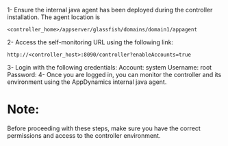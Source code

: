 1- Ensure the internal java agent has been deployed during the controller installation. 
   The agent location is 
   ```
   <controller_home>/appserver/glassfish/domains/domain1/appagent
   ```

2- Access the self-monitoring URL using the following link: 
   ```
   http://<controller_host>:8090/controller?enableAccounts=true
   ```

3- Login with the following credentials:
    Account: system
    Username: root
    Password: <password>
4- Once you are logged in, you can monitor the controller and its environment using the AppDynamics internal java agent.
  
  
# Note:
  Before proceeding with these steps, make sure you have the correct permissions and access to the controller environment.
